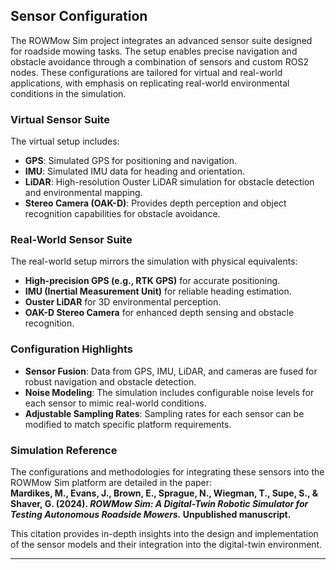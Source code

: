 ## Sensor Configuration

The ROWMow Sim project integrates an advanced sensor suite designed for roadside mowing tasks. The setup enables precise navigation and obstacle avoidance through a combination of sensors and custom ROS2 nodes. These configurations are tailored for virtual and real-world applications, with emphasis on replicating real-world environmental conditions in the simulation.

### Virtual Sensor Suite
The virtual setup includes:
- **GPS**: Simulated GPS for positioning and navigation.
- **IMU**: Simulated IMU data for heading and orientation.
- **LiDAR**: High-resolution Ouster LiDAR simulation for obstacle detection and environmental mapping.
- **Stereo Camera (OAK-D)**: Provides depth perception and object recognition capabilities for obstacle avoidance.

### Real-World Sensor Suite
The real-world setup mirrors the simulation with physical equivalents:
- **High-precision GPS (e.g., RTK GPS)** for accurate positioning.
- **IMU (Inertial Measurement Unit)** for reliable heading estimation.
- **Ouster LiDAR** for 3D environmental perception.
- **OAK-D Stereo Camera** for enhanced depth sensing and obstacle recognition.

### Configuration Highlights
- **Sensor Fusion**: Data from GPS, IMU, LiDAR, and cameras are fused for robust navigation and obstacle detection.
- **Noise Modeling**: The simulation includes configurable noise levels for each sensor to mimic real-world conditions.
- **Adjustable Sampling Rates**: Sampling rates for each sensor can be modified to match specific platform requirements.

### Simulation Reference
The configurations and methodologies for integrating these sensors into the ROWMow Sim platform are detailed in the paper:  
**Mardikes, M., Evans, J., Brown, E., Sprague, N., Wiegman, T., Supe, S., & Shaver, G. (2024). *ROWMow Sim: A Digital-Twin Robotic Simulator for Testing Autonomous Roadside Mowers.* Unpublished manuscript.**

This citation provides in-depth insights into the design and implementation of the sensor models and their integration into the digital-twin environment.

---
